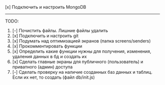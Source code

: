 [x] Подключить и настроить MongoDB

----

TODO:
1. [-] Почистить файлы. Лишние файлы удалить
2. [x] Подключить и настроить git
3. [x] Подумать над оптимизацией экранов (папка screens/senders)
4. [x] Прокомментировать функции
5. [x] Определить какие функции нужны для получения, изменения, удаления данных в бд и создать их
6. [x] Сделать главные экраны для публичного (пользователь) и приватного (админ) доступа
7. [-] Сделать проверку на наличие созданных баз данных и таблиц. Если их нет, то создать (файл db/init.js)